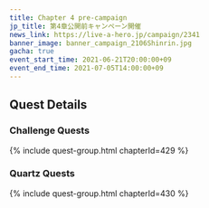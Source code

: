 ```yaml
---
title: Chapter 4 pre-campaign
jp_title: 第4章公開前キャンペーン開催
news_link: https://live-a-hero.jp/campaign/2341
banner_image: banner_campaign_2106Shinrin.jpg
gacha: true
event_start_time: 2021-06-21T20:00:00+09
event_end_time: 2021-07-05T14:00:00+09
---
```


## Quest Details

### Challenge Quests

{% include quest-group.html chapterId=429 %}

### Quartz Quests

{% include quest-group.html chapterId=430 %}
